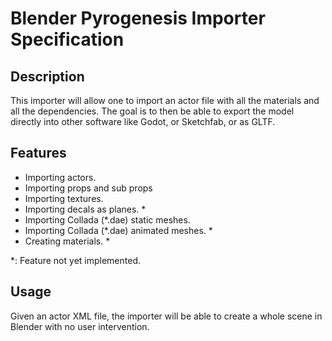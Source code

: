 # Blender Pyrogenesis Importer Specification

## Description

This importer will allow one to import an actor file with all the materials and
all the dependencies. The goal is to then be able to export the model directly
into other software like Godot, or Sketchfab, or as GLTF.

## Features

- Importing actors.
- Importing props and sub props
- Importing textures.
- Importing decals as planes. \*
- Importing Collada (*.dae) static meshes.
- Importing Collada (*.dae) animated meshes. \*
- Creating materials. \*

*: Feature not yet implemented.

## Usage

Given an actor XML file, the importer will be able to create a whole scene in
Blender with no user intervention.
